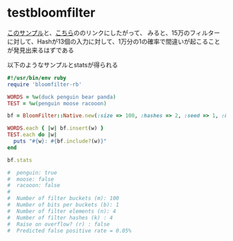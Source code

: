 # testbloomfilter

[このサンプル](https://github.com/igrigorik/bloomfilter-rb/blob/master/examples/simple-native.rb)と、[こちら](http://hur.st/bloomfilter?n=150000&p=1.0E-4)ののリンクにしたがって、
みると、15万のフィルターに対して、Hashが13個の入力に対して、1万分の1の確率で間違いが起こることが発見出来るはずである

以下のようなサンプルとstatsが得られる

```rb
#!/usr/bin/env ruby
require 'bloomfilter-rb'

WORDS = %w(duck penguin bear panda)
TEST = %w(penguin moose racooon)

bf = BloomFilter::Native.new(:size => 100, :hashes => 2, :seed => 1, :bucket => 3, :raise => false)

WORDS.each { |w| bf.insert(w) }
TEST.each do |w|
  puts "#{w}: #{bf.include?(w)}"
end

bf.stats

#  penguin: true
#  moose: false
#  racooon: false
#
#  Number of filter buckets (m): 100
#  Number of bits per buckets (b): 1
#  Number of filter elements (n): 4
#  Number of filter hashes (k) : 4
#  Raise on overflow? (r) : false
#  Predicted false positive rate = 0.05%
```

